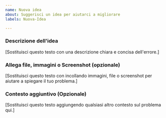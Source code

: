 ```yaml
---
name: Nuova idea
about: Suggerisci un idea per aiutarci a migliorare
labels: Nuova-Idea

---
```


### Descrizione dell'idea
[Sostituisci questo testo con una descrizione chiara e concisa dell'errore.]

### Allega file, immagini o Screenshot (opzionale)
[Sostituisci questo testo con incollando immagini, file o screenshot per aiutare a spiegare il tuo problema.]

### Contesto aggiuntivo (Opzionale)
[Sostituisci questo testo aggiungendo qualsiasi altro contesto sul problema qui.]

